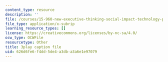```yaml
---
content_type: resource
description: ''
file: /courses/15-960-new-executive-thinking-social-impact-technology-projects-fall-2017-spring-2018/626d6fe6f4dd5de4a3dba3a6e1e97079_HaySEpWEsdU.vtt
file_type: application/x-subrip
learning_resource_types: []
license: https://creativecommons.org/licenses/by-nc-sa/4.0/
ocw_type: OCWFile
resourcetype: Other
title: 3play caption file
uid: 626d6fe6-f4dd-5de4-a3db-a3a6e1e97079
---
```

